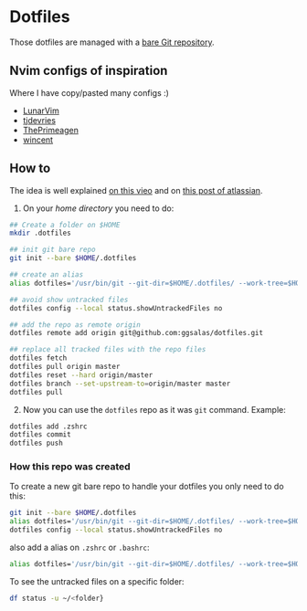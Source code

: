 # Dotfiles

Those dotfiles are managed with a [bare Git repository](#how-to).

## Nvim configs of inspiration

Where I have copy/pasted many configs :)

- [LunarVim](https://github.com/ChristianChiarulli/LunarVim)
- [tjdevries](https://github.com/tjdevries/config_manager/tree/1b8ab10ddc06217cd532376e52d74678c3a0e805/xdg_config/nvim)
- [ThePrimeagen](https://github.com/awesome-streamers/awesome-streamerrc/tree/master/ThePrimeagen)
- [wincent](https://github.com/wincent/wincent/tree/632aa515e22ac7203418c0b597c0ff7de4e15878/aspects/vim/files/.Vim)

## How to

The idea is well explained [on this vieo](https://www.youtube.com/watch?v=tBoLDpTWVOM) and on [this post of atlassian](https://www.atlassian.com/git/tutorials/dotfiles).

1.  On your _home directory_ you need to do:

```bash
## Create a folder on $HOME
mkdir .dotfiles

## init git bare repo
git init --bare $HOME/.dotfiles

## create an alias
alias dotfiles='/usr/bin/git --git-dir=$HOME/.dotfiles/ --work-tree=$HOME'

## avoid show untracked files
dotfiles config --local status.showUntrackedFiles no

## add the repo as remote origin
dotfiles remote add origin git@github.com:ggsalas/dotfiles.git

## replace all tracked files with the repo files
dotfiles fetch
dotfiles pull origin master
dotfiles reset --hard origin/master
dotfiles branch --set-upstream-to=origin/master master
dotfiles pull
```

2. Now you can use the `dotfiles` repo as it was `git` command. Example:

```bash
dotfiles add .zshrc
dotfiles commit
dotfiles push
```

### How this repo was created

To create a new git bare repo to handle your dotfiles you only need to do this:

```bash
git init --bare $HOME/.dotfiles
alias dotfiles='/usr/bin/git --git-dir=$HOME/.dotfiles/ --work-tree=$HOME'
dotfiles config --local status.showUntrackedFiles no
```

also add a alias on `.zshrc` or `.bashrc`:

```bash
alias dotfiles='/usr/bin/git --git-dir=$HOME/.dotfiles/ --work-tree=$HOME'
```

To see the untracked files on a specific folder:

```bash
df status -u ~/<folder}
```
